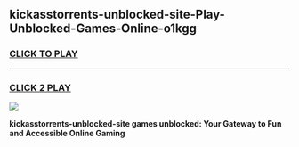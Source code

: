 
## kickasstorrents-unblocked-site-Play-Unblocked-Games-Online-o1kgg
<h3>
<a href="https://premium76.site?title=kickasstorrents-unblocked-site&ref=25A">CLICK TO PLAY</a></h3>
<hr>

<h3>
<a href="https://premium76.site?title=kickasstorrents-unblocked-site&ref=25A">CLICK 2 PLAY</a>
  
</h3>

<a href="https://premium76.site?title=kickasstorrents-unblocked-site&ref=25A"><img src="https://clearcache.store/games.png"></a>


**kickasstorrents-unblocked-site games unblocked: Your Gateway to Fun and Accessible Online Gaming**
